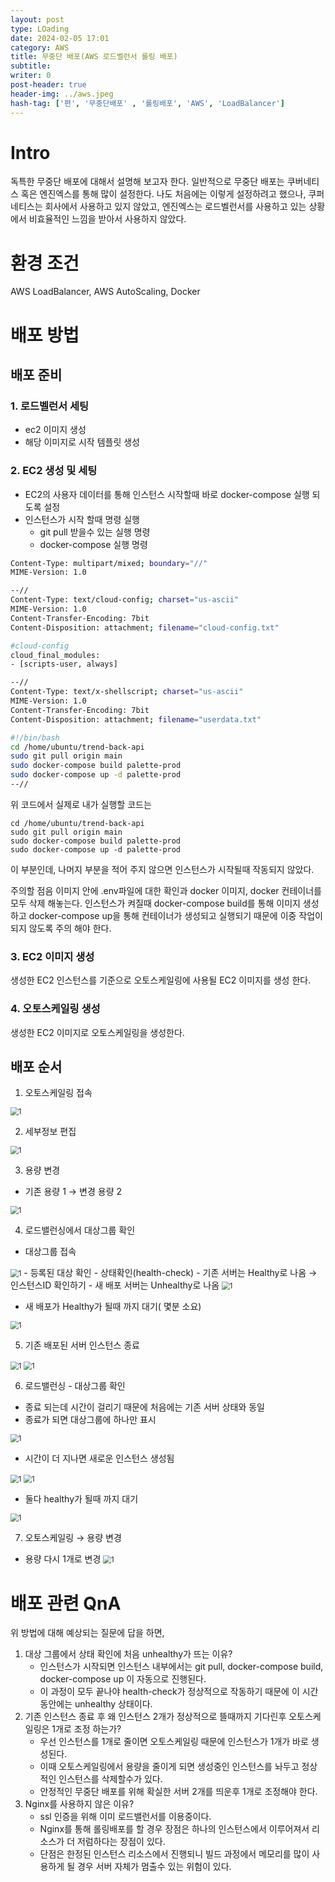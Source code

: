 ```yaml
---
layout: post
type: LOading
date: 2024-02-05 17:01
category: AWS
title: 무중단 배포(AWS 로드벨런서 롤링 배포)
subtitle: 
writer: 0
post-header: true
header-img: ../aws.jpeg
hash-tag: ['편', '무중단배포' , '롤링배포', 'AWS', 'LoadBalancer']
---
```


# Intro
독특한 무중단 배포에 대해서 설명해 보고자 한다.
일반적으로 무중단 배포는 쿠버네티스 혹은 엔진엑스를 통해 많이 설정한다.
나도 처음에는 이렇게 설정하려고 했으나,
쿠퍼네티스는 회사에서 사용하고 있지 않았고,
엔진엑스는 로드벨런서를 사용하고 있는 상황에서 비효율적인 느낌을 받아서 사용하지 않았다.

# 환경 조건
AWS LoadBalancer, AWS AutoScaling, Docker


# 배포 방법
## 배포 준비
### 1. 로드벨런서 세팅
- ec2 이미지 생성
- 해당 이미지로 시작 템플릿 생성

### 2. EC2 생성 및 세팅
- EC2의 사용자 데이터를 통해 인스턴스 시작할때 바로 docker-compose 실행 되도록 설정
- 인스턴스가 시작 할때  명령 실행
	- git pull 받을수 있는 실행 명령
	- docker-compose 실행 명령


```bash
Content-Type: multipart/mixed; boundary="//"
MIME-Version: 1.0

--//
Content-Type: text/cloud-config; charset="us-ascii"
MIME-Version: 1.0
Content-Transfer-Encoding: 7bit
Content-Disposition: attachment; filename="cloud-config.txt"

#cloud-config
cloud_final_modules:
- [scripts-user, always]

--//
Content-Type: text/x-shellscript; charset="us-ascii"
MIME-Version: 1.0
Content-Transfer-Encoding: 7bit
Content-Disposition: attachment; filename="userdata.txt"

#!/bin/bash
cd /home/ubuntu/trend-back-api
sudo git pull origin main
sudo docker-compose build palette-prod
sudo docker-compose up -d palette-prod
--//
```


위 코드에서 실제로 내가 실행할 코드는

```
cd /home/ubuntu/trend-back-api
sudo git pull origin main
sudo docker-compose build palette-prod
sudo docker-compose up -d palette-prod
```

이 부분인데, 나머지 부분을 적어 주지 않으면 인스턴스가 시작될때 작동되지 않았다.

주의할 점음 이미지 안에 .env파일에 대한 확인과
docker 이미지, docker 컨테이너를 모두 삭제 해놓는다.
인스턴스가 켜질때 docker-compose build를 통해 이미지 생성하고 
docker-compose up을 통해 컨테이너가 생성되고 실행되기 때문에
이중 작업이 되지 않도록 주의 해야 한다.
### 3. EC2 이미지 생성
생성한 EC2 인스턴스를 기준으로 오토스케일링에 사용될 EC2 이미지를 생성 한다.

### 4. 오토스케일링 생성
생성한 EC2 이미지로 오토스케일링을 생성한다.

## 배포 순서

1. 오토스케일링 접속
<img src="img/continuousDeployment_1.png" alt="1" style="zoom:80%;" />

2. 세부정보 편집
<img src="img/continuousDeployment_2.png" alt="1" style="zoom:80%;" />

3. 용량 변경
- 기존 용량 1 → 변경 용량 2
<img src="img/continuousDeployment_3.png" alt="1" style="zoom:80%;" />

4. 로드밸런싱에서 대상그룹 확인
- 대상그룹 접속
<img src="img/continuousDeployment_4.png" alt="1" style="zoom:80%;" />
- 등록된 대상 확인 - 상태확인(health-check)
- 기존 서버는 Healthy로 나옴 → 인스턴스ID 확인하기
- 새 배포 서버는 Unhealthy로 나옴
<img src="img/continuousDeployment_5.png" alt="1" style="zoom:80%;" />

- 새 배포가 Healthy가 될때 까지 대기( 몇분 소요)
<img src="img/continuousDeployment_6.png" alt="1" style="zoom:80%;" />

5. 기존 배포된 서버 인스턴스 종료
<img src="img/continuousDeployment_7.png" alt="1" style="zoom:80%;" />
<img src="img/continuousDeployment_8.png" alt="1" style="zoom:80%;" />

6. 로드밸런싱 - 대상그룹 확인
- 종료 되는데 시간이 걸리기 때문에 처음에는 기존 서버 상태와 동일
- 종료가 되면 대상그룹에 하나만 표시
<img src="img/continuousDeployment_9.png" alt="1" style="zoom:80%;" />

- 시간이 더 지나면 새로운 인스턴스 생성됨
<img src="img/continuousDeployment_10.png" alt="1" style="zoom:80%;" />
<img src="img/continuousDeployment_11.png" alt="1" style="zoom:80%;" />

- 둘다 healthy가 될때 까지 대기
<img src="img/continuousDeployment_12.png" alt="1" style="zoom:80%;" />

7. 오토스케일링 → 용량 변경
- 용량 다시 1개로 변경
  <img src="img/continuousDeployment_13.png" alt="1" style="zoom:80%;" />

# 배포 관련 QnA
위 방법에 대해 예상되는 질문에 답을 하면,
1. 대상 그룹에서 상태 확인에 처음 unhealthy가 뜨는 이유?
	- 인스턴스가 시작되면 인스턴스 내부에서는 git pull, docker-compose build, docker-compose up 이 자동으로 진행된다.
	- 이 과정이 모두 끝나야 health-check가 정상적으로 작동하기 때문에 이 시간동안에는 unhealthy 상태이다.
2. 기존 인스턴스 종료 후 왜 인스턴스 2개가 정상적으로 뜰때까지 기다린후 오토스케일링은 1개로 조정 하는가?
	- 우선 인스턴스를 1개로 줄이면 오토스케일링 때문에 인스턴스가 1개가 바로 생성된다.
	- 이때 오토스케일링에서 용량을 줄이게 되면 생성중인 인스턴스를 놔두고 정상적인 인스턴스를 삭제할수가 있다.
	- 안정적인 무중단 배포를 위해 확실한 서버 2개를 띄운후 1개로 조정해야 한다.
1. Nginx를 사용하지 않은 이유?
	- ssl 인증을 위해 이미 로드밸런서를 이용중이다.
	- Nginx를 통해 롤링배포를 할 경우 장점은 하나의 인스턴스에서 이루어져서 리소스가 더 저럼하다는 장점이 있다.
	- 단점은 한정된 인스턴스 리소스에서 진행되니 빌드 과정에서 메모리를 많이 사용하게 될 경우 서버 자체가 멈출수 있는 위험이 있다.
